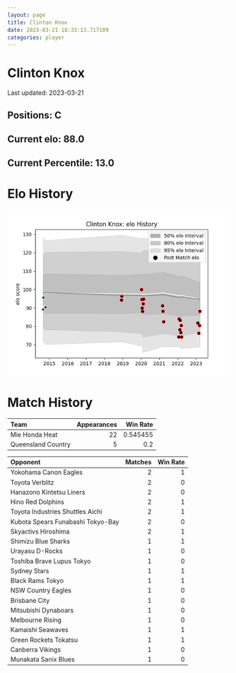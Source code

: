 ```yaml
---  
layout: page  
title: Clinton Knox  
date: 2023-03-21 18:33:13.717109  
categories: player  
---
```

# Clinton Knox


Last updated: 2023-03-21
## Positions: C

## Current elo: 88.0

## Current Percentile: 13.0

# Elo History


![elo history](history_ClintonKnox.png)
# Match History


| Team               |   Appearances |   Win Rate |
|:-------------------|--------------:|-----------:|
| Mie Honda Heat     |            22 |   0.545455 |
| Queensland Country |             5 |   0.2      |

| Opponent                          |   Matches |   Win Rate |
|:----------------------------------|----------:|-----------:|
| Yokohama Canon Eagles             |         2 |          1 |
| Toyota Verblitz                   |         2 |          0 |
| Hanazono Kintetsu Liners          |         2 |          0 |
| Hino Red Dolphins                 |         2 |          1 |
| Toyota Industries Shuttles Aichi  |         2 |          1 |
| Kubota Spears Funabashi Tokyo-Bay |         2 |          0 |
| Skyactivs Hiroshima               |         2 |          1 |
| Shimizu Blue Sharks               |         1 |          1 |
| Urayasu D-Rocks                   |         1 |          0 |
| Toshiba Brave Lupus Tokyo         |         1 |          0 |
| Sydney Stars                      |         1 |          1 |
| Black Rams Tokyo                  |         1 |          1 |
| NSW Country Eagles                |         1 |          0 |
| Brisbane City                     |         1 |          0 |
| Mitsubishi Dynaboars              |         1 |          0 |
| Melbourne Rising                  |         1 |          0 |
| Kamaishi Seawaves                 |         1 |          1 |
| Green Rockets Tokatsu             |         1 |          1 |
| Canberra Vikings                  |         1 |          0 |
| Munakata Sanix Blues              |         1 |          0 |